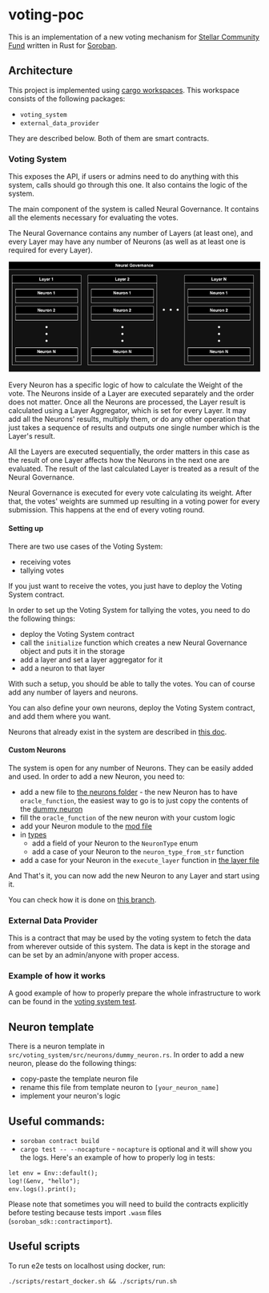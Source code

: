# voting-poc

This is an implementation of a new voting mechanism for [Stellar Community Fund](https://medium.com/r/?url=https%3A%2F%2Fcommunityfund.stellar.org%2F) written in Rust for [Soroban](https://medium.com/r/?url=https%3A%2F%2Fsoroban.stellar.org%2F).

## Architecture

This project is implemented using [cargo workspaces](https://doc.rust-lang.org/book/ch14-03-cargo-workspaces.html).
This workspace consists of the following packages:
- `voting_system`
- `external_data_provider`

They are described below. Both of them are smart contracts.

### Voting System

This exposes the API, if users or admins need to do anything with this system, calls should go through this one. It also contains the logic of the system.

The main component of the system is called Neural Governance. It contains all the elements necessary for evaluating the votes.

The Neural Governance contains any number of Layers (at least one), and every Layer may have any number of Neurons (as well as at least one is required for every Layer).

![architecture](image.png)

Every Neuron has a specific logic of how to calculate the Weight of the vote. The Neurons inside of a Layer are executed separately and the order does not matter. Once all the Neurons are processed, the Layer result is calculated using a Layer Aggregator, which is set for every Layer. It may add all the Neurons' results, multiply them, or do any other operation that just takes a sequence of results and outputs one single number which is the Layer's result.

All the Layers are executed sequentially, the order matters in this case as the result of one Layer affects how the Neurons in the next one are evaluated. The result of the last calculated Layer is treated as a result of the Neural Governance.

Neural Governance is executed for every vote calculating its weight. After that, the votes' weights are summed up resulting in a voting power for every submission. This happens at the end of every voting round.

#### Setting up

There are two use cases of the Voting System:
- receiving votes
- tallying votes

If you just want to receive the votes, you just have to deploy the Voting System contract.

In order to set up the Voting System for tallying the votes, you need to do the following things:
- deploy the Voting System contract
- call the `initialize` function which creates a new Neural Governance object and puts it in the storage
- add a layer and set a layer aggregator for it
- add a neuron to that layer

With such a setup, you should be able to tally the votes. You can of course add any number of layers and neurons.

You can also define your own neurons, deploy the Voting System contract, and add them where you want.

Neurons that already exist in the system are described in [this doc](./docs/neurons.md).

#### Custom Neurons

The system is open for any number of Neurons. They can be easily added and used. In order to add a new Neuron, you need to:
- add a new file to [the neurons folder](./src/voting_system/src/neurons/) - the new Neuron has to have `oracle_function`, the easiest way to go is to just copy the contents of the [dummy neuron](./src/voting_system/src/neurons/dummy_neuron.rs)
- fill the `oracle_function` of the new neuron with your custom logic
- add your Neuron module to the [mod file](./src/voting_system/src/neurons/mod.rs)
- in [types](./src/voting_system/src/types.rs)
  - add a field of your Neuron to the `NeuronType` enum
  - add a case of your Neuron to the `neuron_type_from_str` function
- add a case for your Neuron in the `execute_layer` function in [the layer file](./src/voting_system/src/layer.rs)

And That's it, you can now add the new Neuron to any Layer and start using it.

You can check how it is done on [this branch](https://github.com/alejomendoza/voting-poc/tree/new-neuron).

### External Data Provider

This is a contract that may be used by the voting system to fetch the data from wherever outside of this system. The data is kept in the storage and can be set by an admin/anyone with proper access.

### Example of how it works

A good example of how to properly prepare the whole infrastructure to work can be found in the [voting system test](./src/voting_system/src/voting_system_test.rs).

## Neuron template

There is a neuron template in `src/voting_system/src/neurons/dummy_neuron.rs`. In order to add a new neuron, please do the following things:
- copy-paste the template neuron file
- rename this file from template neuron to `[your_neuron_name]`
- implement your neuron's logic

## Useful commands:
- `soroban contract build`
- `cargo test -- --nocapture` - `nocapture` is optional and it will show you the logs. Here's an example of how to properly log in tests:
```
let env = Env::default();
log!(&env, "hello");
env.logs().print();
```

Please note that sometimes you will need to build the contracts explicitly before testing because tests import `.wasm` files (`soroban_sdk::contractimport`).

## Useful scripts

To run e2e tests on localhost using docker, run:
```
./scripts/restart_docker.sh && ./scripts/run.sh
```
